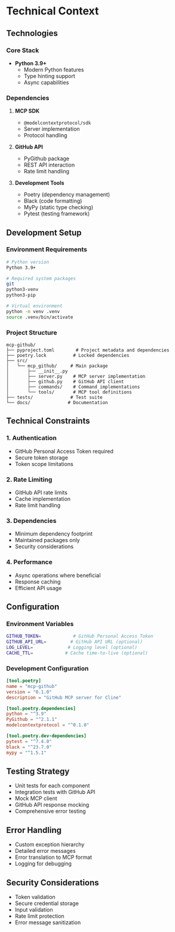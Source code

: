 # Technical Context

## Technologies

### Core Stack
- **Python 3.9+**
  - Modern Python features
  - Type hinting support
  - Async capabilities

### Dependencies
1. **MCP SDK**
   - `@modelcontextprotocol/sdk`
   - Server implementation
   - Protocol handling

2. **GitHub API**
   - PyGithub package
   - REST API interaction
   - Rate limit handling

3. **Development Tools**
   - Poetry (dependency management)
   - Black (code formatting)
   - MyPy (static type checking)
   - Pytest (testing framework)

## Development Setup

### Environment Requirements
```bash
# Python version
Python 3.9+

# Required system packages
git
python3-venv
python3-pip

# Virtual environment
python -m venv .venv
source .venv/bin/activate
```

### Project Structure
```
mcp-github/
├── pyproject.toml        # Project metadata and dependencies
├── poetry.lock          # Locked dependencies
├── src/
│   └── mcp_github/     # Main package
│       ├── __init__.py
│       ├── server.py    # MCP server implementation
│       ├── github.py    # GitHub API client
│       ├── commands/    # Command implementations
│       └── tools/       # MCP tool definitions
├── tests/              # Test suite
└── docs/              # Documentation
```

## Technical Constraints

### 1. Authentication
- GitHub Personal Access Token required
- Secure token storage
- Token scope limitations

### 2. Rate Limiting
- GitHub API rate limits
- Cache implementation
- Rate limit handling

### 3. Dependencies
- Minimum dependency footprint
- Maintained packages only
- Security considerations

### 4. Performance
- Async operations where beneficial
- Response caching
- Efficient API usage

## Configuration

### Environment Variables
```bash
GITHUB_TOKEN=            # GitHub Personal Access Token
GITHUB_API_URL=         # GitHub API URL (optional)
LOG_LEVEL=             # Logging level (optional)
CACHE_TTL=            # Cache time-to-live (optional)
```

### Development Configuration
```toml
[tool.poetry]
name = "mcp-github"
version = "0.1.0"
description = "GitHub MCP server for Cline"

[tool.poetry.dependencies]
python = "^3.9"
PyGithub = "^2.1.1"
modelcontextprotocol = "^0.1.0"

[tool.poetry.dev-dependencies]
pytest = "^7.4.0"
black = "^23.7.0"
mypy = "^1.5.1"
```

## Testing Strategy
- Unit tests for each component
- Integration tests with GitHub API
- Mock MCP client
- GitHub API response mocking
- Comprehensive error testing

## Error Handling
- Custom exception hierarchy
- Detailed error messages
- Error translation to MCP format
- Logging for debugging

## Security Considerations
- Token validation
- Secure credential storage
- Input validation
- Rate limit protection
- Error message sanitization
